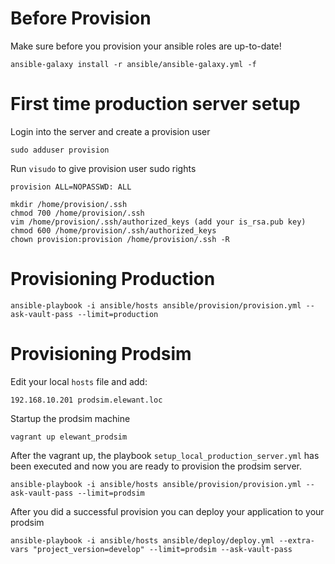 Before Provision
================

Make sure before you provision your ansible roles are up-to-date!

    ansible-galaxy install -r ansible/ansible-galaxy.yml -f

First time production server setup
==================================

Login into the server and create a provision user

    sudo adduser provision

Run `visudo` to give provision user sudo rights

    provision ALL=NOPASSWD: ALL

    mkdir /home/provision/.ssh
    chmod 700 /home/provision/.ssh
    vim /home/provision/.ssh/authorized_keys (add your is_rsa.pub key)
    chmod 600 /home/provision/.ssh/authorized_keys
    chown provision:provision /home/provision/.ssh -R

Provisioning Production
=======================

    ansible-playbook -i ansible/hosts ansible/provision/provision.yml --ask-vault-pass --limit=production

Provisioning Prodsim
====================

Edit your local `hosts` file and add:

    192.168.10.201 prodsim.elewant.loc

Startup the prodsim machine

    vagrant up elewant_prodsim

After the vagrant up, the playbook `setup_local_production_server.yml` has been executed and now you are ready to provision the prodsim server.

    ansible-playbook -i ansible/hosts ansible/provision/provision.yml --ask-vault-pass --limit=prodsim

After you did a successful provision you can deploy your application to your prodsim

    ansible-playbook -i ansible/hosts ansible/deploy/deploy.yml --extra-vars "project_version=develop" --limit=prodsim --ask-vault-pass
